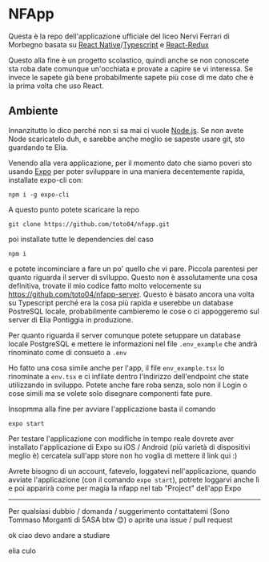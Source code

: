 # NFApp
Questa è la repo dell'applicazione ufficiale del liceo Nervi Ferrari di Morbegno basata su [React Native](https://facebook.github.io/react-native/)/[Typescript](https://www.typescriptlang.org/) e [React-Redux](https://react-redux.js.org/)

Questo alla fine è un progetto scolastico, quindi anche se non conoscete sta roba date comunque un'occhiata e provate a capire se vi interessa. Se invece le sapete già bene probabilmente sapete più cose di me dato che è la prima volta che uso React.

## Ambiente
Innanzitutto lo dico perché non si sa mai ci vuole [Node.js](https://nodejs.org/it/). Se non avete Node scaricatelo duh, e sarebbe anche meglio se sapeste usare git, sto guardando te Elia.

Venendo alla vera applicazione, per il momento dato che siamo poveri sto usando [Expo](https://expo.io/) per poter sviluppare in una maniera decentemente rapida, installate expo-cli con:

    npm i -g expo-cli

A questo punto potete scaricare la repo

    git clone https://github.com/toto04/nfapp.git

poi installate tutte le dependencies del caso
    
    npm i

e potete incominciare a fare un po' quello che vi pare. Piccola parentesi per quanto riguarda il server di sviluppo. Questo non è assolutamente una cosa definitiva, trovate il mio codice fatto molto velocemente su <https://github.com/toto04/nfapp-server>. Questo è basato ancora una volta su Typescript perché era la cosa più rapida e userebbe un database PostreSQL locale, probabilmente cambieremo le cose o ci appoggeremo sul server di Elia Pontiggia in produzione.

Per quanto riguarda il server comunque potete setuppare un database locale PostgreSQL e mettere le informazioni nel file ```.env_example``` che andrà rinominato come di consueto a ```.env```

Ho fatto una cosa simile anche per l'app, il file ```env_example.tsx``` lo rinominate a ```env.tsx``` e ci infilate dentro l'indirizzo dell'endpoint che state utilizzando in sviluppo. Potete anche fare roba senza, solo non il Login o cose simili ma se volete solo disegnare componenti fate pure.  

Insopmma alla fine per avviare l'applicazione basta il comando

    expo start

Per testare l'applicazione con modifiche in tempo reale dovrete aver installato l'applicazione di Expo su iOS / Android (più varietà di dispositivi meglio è) cercatela sull'app store non ho voglia di mettere il link qui :)

Avrete bisogno di un account, fatevelo, loggatevi nell'applicazione, quando avviate l'applicazione (con il comando ```expo start```), potrete loggarvi anche lì e poi apparirà come per magia la nfapp nel tab "Project" dell'app Expo

____

Per qualsiasi dubbio / domanda / suggerimento contattatemi (Sono Tommaso Morganti di 5ASA btw 😊) o aprite una issue / pull request

ok ciao devo andare a studiare

elia culo
